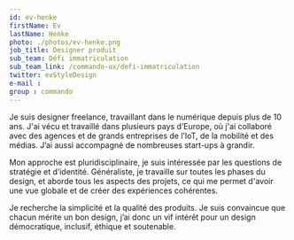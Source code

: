 ```yaml
---
id: ev-henke
firstName: Ev
lastName: Henke
photo: ./photos/ev-henke.png
job_title: Designer produit
sub_team: Défi immatriculation
sub_team_link: /commando-ux/defi-immatriculation
twitter: evStyleDesign
e-mail :
group : commando
---
```


Je suis designer freelance, travaillant dans le numérique depuis plus de 10 ans. J'ai vécu et travaillé dans plusieurs pays d’Europe, où j'ai collaboré avec des agences et de grands entreprises de l’IoT, de la mobilité et des médias. J’ai aussi accompagné de nombreuses start-ups à grandir.

Mon approche est pluridisciplinaire, je suis intéressée par les questions de stratégie et d’identité. Généraliste, je travaille sur toutes les phases du design, et aborde tous les aspects des projets, ce qui me permet d'avoir une vue globale et de créer des expériences cohérentes.

Je recherche la simplicité et la qualité des produits. Je suis convaincue que chacun mérite un bon design, j’ai donc un vif intérêt pour un design démocratique, inclusif, éthique et soutenable.

